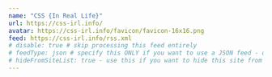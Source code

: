 ```yaml
---
name: "CSS {In Real Life}"
url: https://css-irl.info/
avatar: https://css-irl.info/favicon/favicon-16x16.png
feed: https://css-irl.info/rss.xml
# disable: true # skip processing this feed entirely
# feedType: json # specify this ONLY if you want to use a JSON feed - defaults to RSS / Atom
# hideFromSiteList: true - use this if you want to hide this site from the list of sites on this page: https://eleventy-m10y.lkmt.us/sites/
---
```

